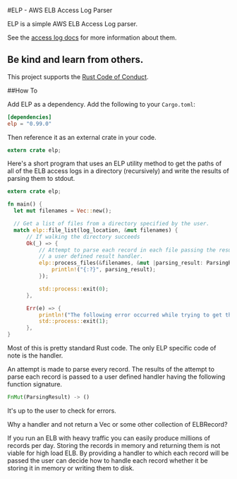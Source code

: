 #ELP - AWS ELB Access Log Parser

ELP is a simple AWS ELB Access Log parser.  

See the [access log docs](http://docs.aws.amazon.com/ElasticLoadBalancing/latest/DeveloperGuide/access-log-collection.html)
for more information about them.

## Be kind and learn from others.

This project supports the [Rust Code of Conduct](https://www.rust-lang.org/conduct.html).

##How To

Add ELP as a dependency.  Add the following to your `Cargo.toml`:

```toml
[dependencies]
elp = "0.99.0"
```
Then reference it as an external crate in your code.

```rust
extern crate elp;
```

Here's a short program that uses an ELP utility method to get the paths of all
of the ELB access logs in a directory (recursively) and write the results of parsing
them to stdout.

```rust
extern crate elp;

fn main() {
  let mut filenames = Vec::new();

  // Get a list of files from a directory specified by the user.
  match elp::file_list(log_location, &mut filenames) {
      // If walking the directory succeeds
      Ok(_) => {
          // Attempt to parse each record in each file passing the result to
          // a user defined result handler.
          elp::process_files(&filenames, &mut |parsing_result: ParsingResult| {
              println!("{:?}", parsing_result);
          });

          std::process::exit(0);
      },

      Err(e) => {
          println!("The following error occurred while trying to get the list of files. {}", e);
          std::process::exit(1);
      },
}
```

Most of this is pretty standard Rust code.  The only ELP specific code of note
is the handler.

An attempt is made to parse every record.  The results of the attempt to parse
each record is passed to a user defined handler having the following function
signature.

```rust
FnMut(ParsingResult) -> ()
```

It's up to the user to check for errors.

Why a handler and not return a Vec or some other collection of ELBRecord?

If you run an ELB with heavy traffic you can easily produce millions of records
per day.  Storing the records in memory and returning them is not viable for
high load ELB.  By providing a handler to which each record will be passed the
user can decide how to handle each record whether it be storing it in memory or
writing them to disk.
